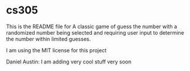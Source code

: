 # cs305
This is the README file for A classic game of guess the number with a randomized number being selected and requiring user input to determine the number within limited guesses.

I am using the MIT license for this project

Daniel Austin: I am adding very cool stuff very soon 
